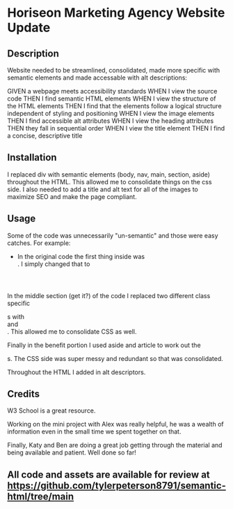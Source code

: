 # Horiseon Marketing Agency Website Update

## Description

Website needed to be streamlined, consolidated, made more specific with semantic elements and made accessable with alt descriptions:

GIVEN a webpage meets accessibility standards
WHEN I view the source code
THEN I find semantic HTML elements
WHEN I view the structure of the HTML elements
THEN I find that the elements follow a logical structure independent of styling and positioning
WHEN I view the image elements
THEN I find accessible alt attributes
WHEN I view the heading attributes
THEN they fall in sequential order
WHEN I view the title element
THEN I find a concise, descriptive title

## Installation

I replaced div with semantic elements (body, nav, main, section, aside) throughout the HTML.  This allowed me to consolidate things on the css side.  I also needed to add a title and alt text for all of the images to maximize SEO and make the page compliant.

## Usage

Some of the code was unnecessarily "un-semantic" and those were easy catches.  For example:
  -  In the original code the first thing inside <body> was <div class="header"> .  I simply changed that to <header>

In the middle section (get it?) of the code I replaced two different class specific <div>s with <main> and <section>.  This allowed me to consolidate CSS as well.

Finally in the benefit portion I used aside and article to work out the <div>s.  The CSS side was super messy and redundant so that was consolidated.

Throughout the HTML I added in alt descriptors.

## Credits

W3 School is a great resource.  

Working on the mini project with Alex was really helpful, he was a wealth of information even in the small time we spent together on that.

Finally, Katy and Ben are doing a great job getting through the material and being available and patient.  Well done so far!

# All code and assets are available for review at https://github.com/tylerpeterson8791/semantic-html/tree/main
